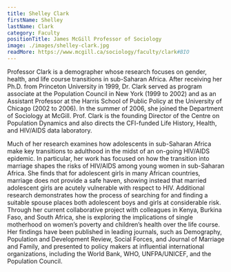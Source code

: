 ```yaml
---
title: Shelley Clark
firstName: Shelley
lastName: Clark
category: Faculty
positionTitle: James McGill Professor of Sociology
image: ./images/shelley-clark.jpg
readMore: https://www.mcgill.ca/sociology/faculty/clark#BIO
---
```


<p>Professor Clark is a demographer whose research focuses on gender, health, and life course transitions in sub-Saharan Africa.  After receiving her Ph.D. from Princeton University in 1999, Dr. Clark served as program associate at the Population Council in New York (1999 to 2002) and as an Assistant Professor at the Harris School of Public Policy at the University of Chicago (2002 to 2006). In the summer of 2006, she joined the Department of Sociology at McGill.  Prof. Clark is the founding Director of the Centre on Population Dynamics and also directs the CFI-funded Life History, Health, and HIV/AIDS data laboratory.</p>

<p>Much of her research examines how adolescents in sub-Saharan Africa make key transitions to adulthood in the midst of an on-going HIV/AIDS epidemic.  In particular, her work has focused on how the transition into marriage shapes the risks of HIV/AIDS among young women in sub-Saharan Africa. She finds that for adolescent girls in many African countries, marriage does not provide a safe haven, showing instead that married adolescent girls are acutely vulnerable with respect to HIV.  Additional research demonstrates how the process of searching for and finding a suitable spouse places both adolescent boys and girls at considerable risk.  Through her current collaborative project with colleagues in Kenya, Burkina Faso, and South Africa, she is exploring the implications of single motherhood on women’s poverty and children’s health over the life course.  Her findings have been published in leading journals, such as Demography, Population and Development Review, Social Forces, and Journal of Marriage and Family, and presented to policy makers at influential international organizations, including the World Bank, WHO, UNFPA/UNICEF, and the Population Council.</p>
